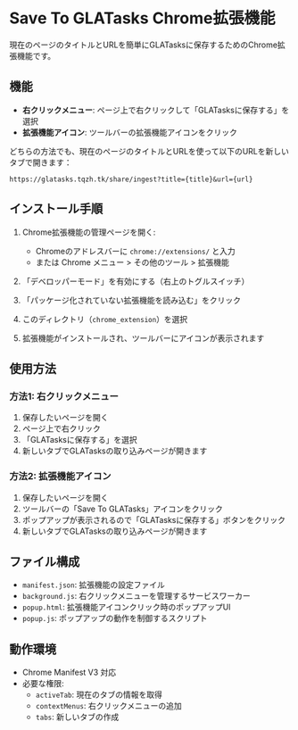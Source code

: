 # Save To GLATasks Chrome拡張機能

現在のページのタイトルとURLを簡単にGLATasksに保存するためのChrome拡張機能です。

## 機能

- **右クリックメニュー**: ページ上で右クリックして「GLATasksに保存する」を選択
- **拡張機能アイコン**: ツールバーの拡張機能アイコンをクリック

どちらの方法でも、現在のページのタイトルとURLを使って以下のURLを新しいタブで開きます：

```text
https://glatasks.tqzh.tk/share/ingest?title={title}&url={url}
```

## インストール手順

1. Chrome拡張機能の管理ページを開く:
   - Chromeのアドレスバーに `chrome://extensions/` と入力
   - または Chrome メニュー > その他のツール > 拡張機能

2. 「デベロッパーモード」を有効にする（右上のトグルスイッチ）

3. 「パッケージ化されていない拡張機能を読み込む」をクリック

4. このディレクトリ（`chrome_extension`）を選択

5. 拡張機能がインストールされ、ツールバーにアイコンが表示されます

## 使用方法

### 方法1: 右クリックメニュー

1. 保存したいページを開く
2. ページ上で右クリック
3. 「GLATasksに保存する」を選択
4. 新しいタブでGLATasksの取り込みページが開きます

### 方法2: 拡張機能アイコン

1. 保存したいページを開く
2. ツールバーの「Save To GLATasks」アイコンをクリック
3. ポップアップが表示されるので「GLATasksに保存する」ボタンをクリック
4. 新しいタブでGLATasksの取り込みページが開きます

## ファイル構成

- `manifest.json`: 拡張機能の設定ファイル
- `background.js`: 右クリックメニューを管理するサービスワーカー
- `popup.html`: 拡張機能アイコンクリック時のポップアップUI
- `popup.js`: ポップアップの動作を制御するスクリプト

## 動作環境

- Chrome Manifest V3 対応
- 必要な権限:
  - `activeTab`: 現在のタブの情報を取得
  - `contextMenus`: 右クリックメニューの追加
  - `tabs`: 新しいタブの作成
